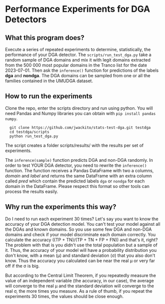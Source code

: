 # Performance Experiments for DGA Detectors
## What this program does?
Execute a series of repeated experiments to determine, statistically, the performance of your DGA detector. The `scripts/run_test_dga.py` take a random sample of DGA domains and mix it with legit domains extracted from the 500 000 most popular domains in the Tranco list for the date 2023-07-01. Then ask the `inference()` function for predictions of the labels **dga** and **nondga**. The DGA domains can be sampled from one or all the families contained in the UMUDGA dataset.

## How to run the experiments
Clone the repo, enter the scripts directory and run using python. You will need Pandas and Numpy libraries you can obtain with `pip install pandas numpy`.

```
  git clone https://github.com/jwackito/stats-test-dga.git testdga
  cd testdga/scripts
  python run_test_dga.py
```
The script creates a folder scripts/results/ with the results per set of experiments.

The `inference(sample)` function predicts DGA and non-DGA randomly. In order to test YOUR DGA detector, you need to rewrite the `inference()` function. The function receives a Pandas DataFrame with two a columns, *domain* and *label* and returns the same DataFrame with an extra column called *pred* which contain the predicted labels `dga` or `nondga` for each domain in the DataFrame. Please respect this format so other tools can process the results easily.

## Why run the experiments this way?
Do I need to run each experiment 30 times? Let's say you want to know the accuracy of your DGA detection model. You can't test your model against all the DGAs and known domains. So you use some few DGA and non-DGA domains and check if your model discriminate each domain correctly. You calculate the accuracy ((TP + TN)/(TP + TN + FP + FN)) and that's it, right? The problem with that is you didn't use the total population but a sample of it. Thus, the accuracy of your model will have a probability distribution you don't know, with a mean (μ) and standard deviation (σ) that you also don't know. Thus the accuracy you calculated can be near the real μ or very far off if the σ is big.

But according to the Central Limit Theorem, if you repeatedly measure the value of an independent variable (the accuracy, in our case), the average will converge to the real μ and the standard deviation will converge to the real σ, the more times you measure. As a rule of thumb, if you repeat the experiments 30 times, the values should be close enough.

